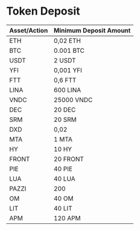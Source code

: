 # Token Deposit

| Asset/Action | Minimum Deposit Amount |
| :--- | :--- |
| ETH | 0,02 ETH |
| BTC | 0.001 BTC |
| USDT | 2 USDT |
| YFI | 0,001 YFI |
| FTT | 0,6 FTT |
| LINA | 600 LINA |
| VNDC | 25000 VNDC |
| DEC | 20 DEC |
| SRM | 20 SRM |
| DXD | 0,02 |
| MTA | 1 MTA |
| HY | 10 HY |
| FRONT | 20 FRONT |
| PIE | 40 PIE |
| LUA | 40 LUA |
| PAZZI | 200 |
| OM | 40 OM |
| LIT | 40 LIT |
| APM | 120 APM |



